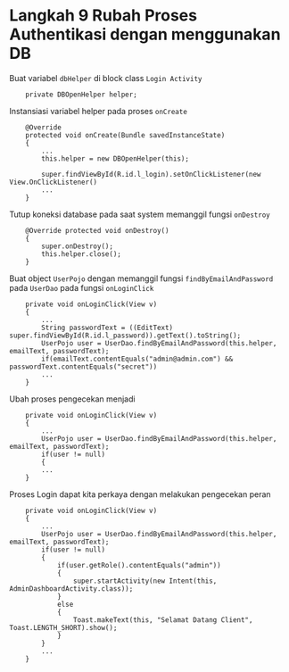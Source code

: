 # Langkah 9 Rubah Proses Authentikasi dengan menggunakan DB

Buat variabel `dbHelper` di block class `Login Activity`
```
    private DBOpenHelper helper;
```

Instansiasi variabel helper pada proses `onCreate`
```
    @Override
    protected void onCreate(Bundle savedInstanceState)
    {
        ...
        this.helper = new DBOpenHelper(this);

        super.findViewById(R.id.l_login).setOnClickListener(new View.OnClickListener()
        ...
    }
```

Tutup koneksi database pada saat system memanggil fungsi `onDestroy`
```
    @Override protected void onDestroy()
    {
        super.onDestroy();
        this.helper.close();
    }
```

Buat object `UserPojo` dengan memanggil fungsi `findByEmailAndPassword` pada `UserDao` pada fungsi `onLoginClick`
```
    private void onLoginClick(View v)
    {
        ...
        String passwordText = ((EditText) super.findViewById(R.id.l_password)).getText().toString();
        UserPojo user = UserDao.findByEmailAndPassword(this.helper, emailText, passwordText);
        if(emailText.contentEquals("admin@admin.com") && passwordText.contentEquals("secret"))
        ...
    }
```

Ubah proses pengecekan menjadi
```
    private void onLoginClick(View v)
    {
        ...
        UserPojo user = UserDao.findByEmailAndPassword(this.helper, emailText, passwordText);
        if(user != null)
        {
        ...
    }
```

Proses Login dapat kita perkaya dengan melakukan pengecekan peran
```
    private void onLoginClick(View v)
    {
        ...
        UserPojo user = UserDao.findByEmailAndPassword(this.helper, emailText, passwordText);
        if(user != null)
        {
            if(user.getRole().contentEquals("admin"))
            {
                super.startActivity(new Intent(this, AdminDashboardActivity.class));
            }
            else
            {
                Toast.makeText(this, "Selamat Datang Client", Toast.LENGTH_SHORT).show();
            }
        }
        ...
    }
```
